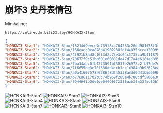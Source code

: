 # 崩坏3 史丹表情包

MiniValine:

`https://valinecdn.bili33.top/HONKAI3-Stan`

```json
{
"HONKAI3-Stan1": "HONKAI3-Stan/15214d9eece7e739f8cc764233c26dd981678f34.gif",
"HONKAI3-Stan2": "HONKAI3-Stan/166eacc0ea878b41902238fef44835bcca320999.gif",
"HONKAI3-Stan3": "HONKAI3-Stan/4f921b8ad8c16f3d2c73e3c04c5735ca9b41187b.gif",
"HONKAI3-Stan4": "HONKAI3-Stan/70677f9c51bd601e60881da47d77a4e6189ad895.gif",
"HONKAI3-Stan5": "HONKAI3-Stan/7ba34abc0fb1273591b75037e26972c2fb97de7d.gif",
"HONKAI3-Stan6": "HONKAI3-Stan/7f6655ee3e70f338dd4ccb1cc1d984a9b92628ea.gif",
"HONKAI3-Stan7": "HONKAI3-Stan/a0a41607578a6286f8d245338addd0d41bbd609b.gif",
"HONKAI3-Stan8": "HONKAI3-Stan/b7768611702b6c74b959f285a4b780cdf5606e38.gif",
"HONKAI3-Stan9": "HONKAI3-Stan/f044641b50e2de64469972528aab39a35fbc85b7.gif"
}
```

![HONKAI3-Stan1](https://valinecdn.bili33.top/HONKAI3-Stan/15214d9eece7e739f8cc764233c26dd981678f34.gif)
![HONKAI3-Stan2](https://valinecdn.bili33.top/HONKAI3-Stan/166eacc0ea878b41902238fef44835bcca320999.gif)
![HONKAI3-Stan3](https://valinecdn.bili33.top/HONKAI3-Stan/4f921b8ad8c16f3d2c73e3c04c5735ca9b41187b.gif)
![HONKAI3-Stan4](https://valinecdn.bili33.top/HONKAI3-Stan/70677f9c51bd601e60881da47d77a4e6189ad895.gif)
![HONKAI3-Stan5](https://valinecdn.bili33.top/HONKAI3-Stan/7ba34abc0fb1273591b75037e26972c2fb97de7d.gif)
![HONKAI3-Stan6](https://valinecdn.bili33.top/HONKAI3-Stan/7f6655ee3e70f338dd4ccb1cc1d984a9b92628ea.gif)
![HONKAI3-Stan7](https://valinecdn.bili33.top/HONKAI3-Stan/a0a41607578a6286f8d245338addd0d41bbd609b.gif)
![HONKAI3-Stan8](https://valinecdn.bili33.top/HONKAI3-Stan/b7768611702b6c74b959f285a4b780cdf5606e38.gif)
![HONKAI3-Stan10](https://valinecdn.bili33.top/HONKAI3-Stan/f044641b50e2de64469972528aab39a35fbc85b7.gif)